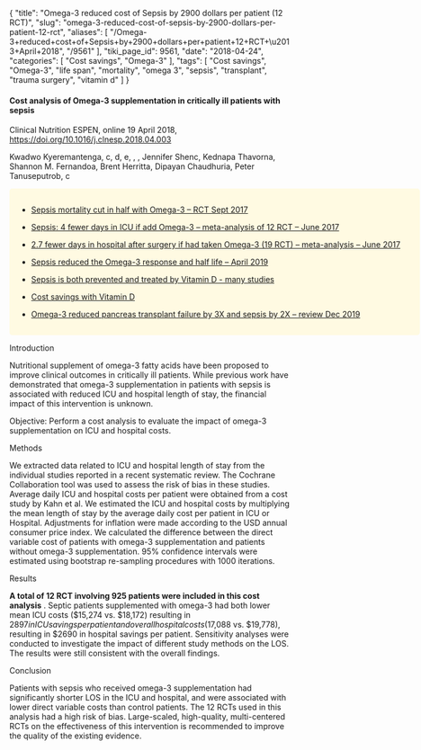 {
    "title": "Omega-3 reduced cost of Sepsis by 2900 dollars per patient (12 RCT)",
    "slug": "omega-3-reduced-cost-of-sepsis-by-2900-dollars-per-patient-12-rct",
    "aliases": [
        "/Omega-3+reduced+cost+of+Sepsis+by+2900+dollars+per+patient+12+RCT+\u2013+April+2018",
        "/9561"
    ],
    "tiki_page_id": 9561,
    "date": "2018-04-24",
    "categories": [
        "Cost savings",
        "Omega-3"
    ],
    "tags": [
        "Cost savings",
        "Omega-3",
        "life span",
        "mortality",
        "omega 3",
        "sepsis",
        "transplant",
        "trauma surgery",
        "vitamin d"
    ]
}


#### Cost analysis of Omega-3 supplementation in critically ill patients with sepsis

Clinical Nutrition ESPEN,  online 19 April 2018, https://doi.org/10.1016/j.clnesp.2018.04.003

Kwadwo Kyeremantenga, c, d, e, , , Jennifer Shenc, Kednapa Thavorna, Shannon M. Fernandoa, Brent Herritta, Dipayan Chaudhuria, Peter Tanuseputrob, c

<div class="border" style="background-color:#FFFAE2;padding:15px;margin:10px 0;border-radius:5px;width:700px">

* [Sepsis mortality cut in half with Omega-3 – RCT Sept 2017](/posts/sepsis-mortality-cut-in-half-with-omega-3-rct)

* [Sepsis: 4 fewer days in ICU if add Omega-3 – meta-analysis of 12 RCT – June 2017](/posts/sepsis-4-fewer-days-in-icu-if-add-omega-3-meta-analysis-of-12-rct)

* [2.7 fewer days in hospital after surgery if had taken Omega-3 (19 RCT) – meta-analysis – June 2017](/posts/27-fewer-days-in-hospital-after-surgery-if-had-taken-omega-3-19-rct-meta-analysis)

* [Sepsis reduced the Omega-3 response and half life – April 2019](/posts/sepsis-reduced-the-omega-3-response-and-half-life)

* [Sepsis is both prevented and treated by Vitamin D - many studies](/posts/sepsis-is-both-prevented-and-treated-by-vitamin-d-many-studies)

* [Cost savings with Vitamin D](/posts/cost-savings-with-vitamin-d)

* [Omega-3 reduced pancreas transplant failure by 3X and sepsis by 2X – review Dec 2019](/posts/omega-3-reduced-pancreas-transplant-failure-by-3x-and-sepsis-by-2x-review)

</div>

Introduction

Nutritional supplement of omega-3 fatty acids have been proposed to improve clinical outcomes in critically ill patients. While previous work have demonstrated that omega-3 supplementation in patients with sepsis is associated with reduced ICU and hospital length of stay, the financial impact of this intervention is unknown.

Objective: Perform a cost analysis to evaluate the impact of omega-3 supplementation on ICU and hospital costs.

Methods

We extracted data related to ICU and hospital length of stay from the individual studies reported in a recent systematic review. The Cochrane Collaboration tool was used to assess the risk of bias in these studies. Average daily ICU and hospital costs per patient were obtained from a cost study by Kahn et al. We estimated the ICU and hospital costs by multiplying the mean length of stay by the average daily cost per patient in ICU or Hospital. Adjustments for inflation were made according to the USD annual consumer price index. We calculated the difference between the direct variable cost of patients with omega-3 supplementation and patients without omega-3 supplementation. 95% confidence intervals were estimated using bootstrap re-sampling procedures with 1000 iterations.

Results

 **A total of 12 RCT involving 925 patients were included in this cost analysis** . Septic patients supplemented with omega-3 had both lower mean ICU costs ($15,274 vs. $18,172) resulting in $2897 in ICU savings per patient and overall hospital costs ($17,088 vs. $19,778), resulting in $2690 in hospital savings per patient. Sensitivity analyses were conducted to investigate the impact of different study methods on the LOS. The results were still consistent with the overall findings.

Conclusion

Patients with sepsis who received omega-3 supplementation had significantly shorter LOS in the ICU and hospital, and were associated with lower direct variable costs than control patients. The 12 RCTs used in this analysis had a high risk of bias. Large-scaled, high-quality, multi-centered RCTs on the effectiveness of this intervention is recommended to improve the quality of the existing evidence.